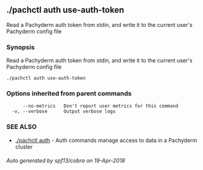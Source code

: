## ./pachctl auth use-auth-token

Read a Pachyderm auth token from stdin, and write it to the current user's Pachyderm config file

### Synopsis


Read a Pachyderm auth token from stdin, and write it to the current user's Pachyderm config file

```
./pachctl auth use-auth-token
```

### Options inherited from parent commands

```
      --no-metrics   Don't report user metrics for this command
  -v, --verbose      Output verbose logs
```

### SEE ALSO
* [./pachctl auth](./pachctl_auth.md)	 - Auth commands manage access to data in a Pachyderm cluster

###### Auto generated by spf13/cobra on 19-Apr-2018
